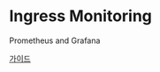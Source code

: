 # Ingress Monitoring

Prometheus and Grafana

[가이드](https://kubernetes.github.io/ingress-nginx/user-guide/monitoring/)


